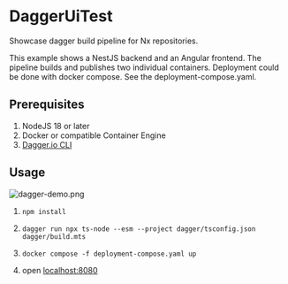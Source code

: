 # DaggerUiTest

Showcase dagger build pipeline for Nx repositories.

This example shows a NestJS backend and an Angular frontend. The pipeline builds and publishes two individual
containers. Deployment could be done with docker compose. See the deployment-compose.yaml.

## Prerequisites

1. NodeJS 18 or later
2. Docker or compatible Container Engine
3. [Dagger.io CLI](https://docs.dagger.io/cli/465058/install)

## Usage

![dagger-demo.png](dagger-demo.gif)

1. ```shell
   npm install
   ```
2. ```shell
   dagger run npx ts-node --esm --project dagger/tsconfig.json dagger/build.mts
   ```
3. ```shell
   docker compose -f deployment-compose.yaml up
   ```
4. open [localhost:8080](http://localhost:8080)


